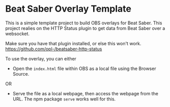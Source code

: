 # Beat Saber Overlay Template

This is a simple template project to build OBS overlays for Beat Saber.
This project realies on the HTTP Status plugin to get data from Beat Saber over a websocket.

Make sure you have that plugin installed, or else this won't work.
https://github.com/opl-/beatsaber-http-status

To use the overlay, you can either 
* Open the `index.html` file within OBS as a local file using the Browser Source.

OR

* Serve the file as a local webpage, then access the webpage from the URL. The npm package `serve` works well for this.
